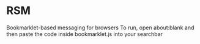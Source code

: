 # RSM

Bookmarklet-based messaging for browsers
To run, open about:blank and then paste the code inside bookmarklet.js into your searchbar
